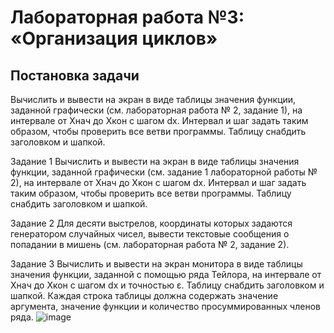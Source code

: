 # Лабораторная работа №3: «Организация циклов»

## Постановка задачи 
Вычислить и вывести на экран в виде таблицы значения функции, 
заданной графически (см. лабораторная работа № 2, задание 1), на интервале 
от Xнач до Xкон с шагом dx. Интервал и шаг задать таким образом, чтобы 
проверить все ветви программы. Таблицу снабдить заголовком и шапкой.

Задание 1
Вычислить и вывести на экран в виде таблицы значения функции,
заданной графически (см. задание 1 лабораторной работы № 2), на интервале
от Xнач до Xкон с шагом dx. Интервал и шаг задать таким образом, чтобы
проверить все ветви программы. Таблицу снабдить заголовком и шапкой.

Задание 2
Для десяти выстрелов, координаты которых задаются генератором
случайных чисел, вывести текстовые сообщения о попадании в мишень (см. лабораторная работа № 2, задание 2).

Задание 3
Вычислить и вывести на экран монитора в виде таблицы значения
функции, заданной с помощью ряда Тейлора, на интервале от Xнач до Xкон
с шагом dx и точностью ε. Таблицу снабдить заголовком и шапкой. Каждая
строка таблицы должна содержать значение аргумента, значение функции и
количество просуммированных членов ряда.
![image](https://github.com/nikolay2022/sem1_python/assets/94001931/19273d80-1a66-4cd7-b43e-023c14641887)
